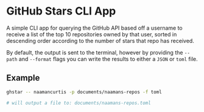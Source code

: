 # GitHub Stars CLI App

A simple CLI app for querying the GitHub API based off a username to receive a
list of the top 10 repositories owned by that user, sorted in descending order
according to the number of stars that repo has received.

By default, the output is sent to the terminal, however by providing the
`--path` and `--format` flags you can write the results to either a `JSON` or
`toml` file.

## Example

```sh
ghstar -- naamancurtis -p documents/naamans-repos -f toml

# will output a file to: documents/naamans-repos.toml
```
